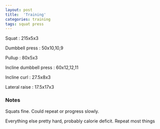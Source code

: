 ```yaml
---
layout: post
title:  'Training'
categories: training
tags: squat press
---
```


Squat : 215x5x3

Dumbbell press  : 50x10,10,9

Pullup  : 80x5x3

Incline dumbbell press : 60x12,12,11

Incline curl  :  27.5x8x3

Lateral raise : 17.5x17x3

### Notes

Squats fine. Could repeat or progress slowly.

Everything else pretty hard, probably calorie deficit. Repeat most things
